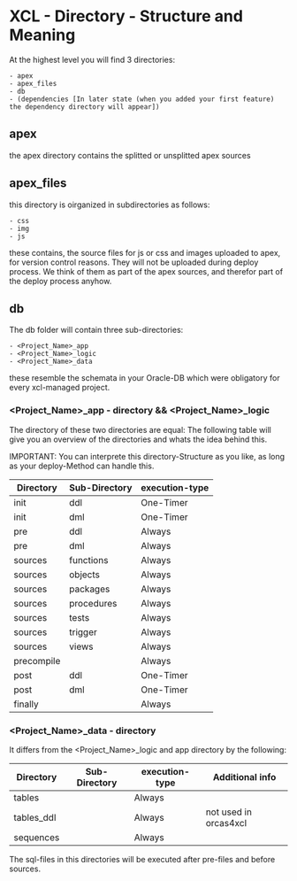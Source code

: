 # XCL - Directory - Structure and Meaning
At the highest level you will find 3 directories:

    - apex
    - apex_files
    - db
    - (dependencies [In later state (when you added your first feature) the dependency directory will appear])


## apex
the apex directory contains the splitted or unsplitted apex sources


## apex_files
this directory is oirganized in subdirectories as follows:

    - css
    - img
    - js

these contains, the source files for js or css and images uploaded to apex, for version control reasons.
They will not be uploaded during deploy process. We think of them as part of the apex sources, and therefor part of the deploy process anyhow.



## db
The db folder will contain three sub-directories:

    - <Project_Name>_app
    - <Project_Name>_logic
    - <Project_Name>_data

these resemble the schemata in your Oracle-DB which were obligatory for every xcl-managed project.



### <Project_Name>_app - directory && <Project_Name>_logic
The directory of these two directories are equal:
The following table will give you an overview of the directories and whats the idea behind this. 

IMPORTANT: You can interprete this directory-Structure as you like, as long as your deploy-Method can handle this.

|Directory  | Sub-Directory| execution-type|
|-----------|--------------|---------------|
|init       | ddl          | One-Timer     |
|init       | dml          | One-Timer     |
|pre        | ddl          | Always        |
|pre        | dml          | Always        |
|sources    | functions    | Always        |
|sources    | objects      | Always        |
|sources    | packages     | Always        |
|sources    | procedures   | Always        |
|sources    | tests        | Always        |
|sources    | trigger      | Always        |
|sources    | views        | Always        |
|precompile |              | Always        |
|post       | ddl          | One-Timer     |
|post       | dml          | One-Timer     |
|finally    |              | Always        |




### <Project_Name>_data - directory
It differs from the <Project_Name>_logic and app directory by the following:


|Directory  | Sub-Directory| execution-type| Additional info         |
|-----------|--------------|---------------|-------------------------|
|tables     |              | Always        |                         |
|tables_ddl |              | Always        | not used in orcas4xcl   |
|sequences  |              | Always        |                         |

The sql-files in this directories will be executed after pre-files and before sources.